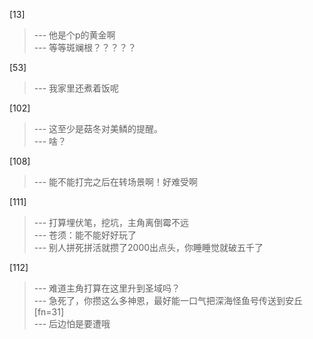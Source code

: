 
[13] 
>--- 他是个p的黄金啊<br>
>--- 等等斑斓根？？？？？<br>

[53] 
>--- 我家里还煮着饭呢<br>

[102] 
>--- 这至少是菇冬对美鳞的提醒。<br>
>--- 啥？<br>

[108] 
>--- 能不能打完之后在转场景啊！好难受啊<br>

[111] 
>--- 打算埋伏笔，挖坑，主角离倒霉不远<br>
>--- 苍须：能不能好好玩了<br>
>--- 别人拼死拼活就攒了2000出点头，你睡睡觉就破五千了<br>

[112] 
>--- 难道主角打算在这里升到圣域吗？<br>
>--- 急死了，你攒这么多神恩，最好能一口气把深海怪鱼号传送到安丘[fn=31]<br>
>--- 后边怕是要遭哦<br>
